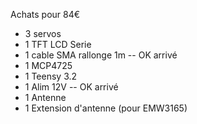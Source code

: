 Achats pour 84€

* 3 servos
* 1 TFT LCD Serie
* 1 cable SMA rallonge 1m -- OK arrivé
* 1 MCP4725
* 1 Teensy 3.2
* 1 Alim 12V -- OK arrivé
* 1 Antenne
* 1 Extension d'antenne (pour EMW3165)
